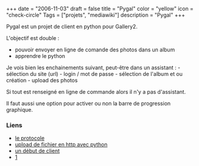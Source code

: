 +++
date = "2006-11-03"
draft = false
title = "Pygal"
color = "yellow"
icon = "check-circle"
Tags = ["projets", "mediawiki"]
description = "Pygal"
+++

Pygal est un projet de client en python pour Gallery2.

L'objectif est double :

-   pouvoir envoyer en ligne de comande des photos dans un album
-   apprendre le python

Je vois bien les enchainements suivant, peut-être dans un assistant : -
sélection du site (url) - login / mot de passe - sélection de l'album et
ou création - upload des photos

Si tout est renseigné en ligne de commande alors il n'y a pas
d'assistant.

Il faut aussi une option pour activer ou non la barre de progression
graphique.

### Liens

-   [le
    protocole](http://gallery.svn.sourceforge.net/viewvc/*checkout*/gallery/trunk/gallery_remote/gal_remote_proto-2.html)
-   [upload de fichier en http avec
    python](http://aspn.activestate.com/ASPN/Cookbook/Python/Recipe/146306)
-   [un début de client](http://fabien.seisen.org/python/)
-   [1](http://odin.himinbi.org/MultipartPostHandler.py)

